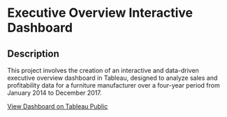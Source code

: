 # Executive Overview Interactive Dashboard 

<h2>Description</h2>
This project involves the creation of an interactive and data-driven executive overview dashboard in Tableau, designed to analyze sales and profitability data for a furniture manufacturer over a four-year period from January 2014 to December 2017. 

[View Dashboard on Tableau Public](https://public.tableau.com/views/ExecutiveOverview_17351904447190/ExecutiveOverview?:language=en-US&:sid=&:redirect=auth&:display_count=n&:origin=viz_share_link)

<br />
